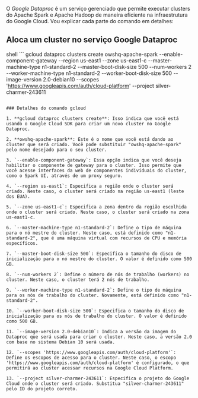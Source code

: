 
O *Google Dataproc* é um serviço gerenciado que permite executar clusters do Apache Spark e Apache Hadoop de maneira eficiente na infraestrutura do Google Cloud. Vou explicar cada parte do comando em detalhes:

## Aloca um cluster no serviço Google Dataproc

shell ```
  gcloud dataproc clusters create owshq-apache-spark --enable-component-gateway --region us-east1 --zone us-east1-c --master-machine-type n1-standard-2 --master-boot-disk-size 500 --num-workers 2 --worker-machine-type n1-standard-2 --worker-boot-disk-size 500 --image-version 2.0-debian10 --scopes 'https://www.googleapis.com/auth/cloud-platform' --project silver-charmer-243611

```

### Detalhes do comando gcloud

1. **gcloud dataproc clusters create**: Isso indica que você está usando o Google Cloud SDK para criar um novo cluster no Google Dataproc.

2. **owshq-apache-spark**: Este é o nome que você está dando ao cluster que será criado. Você pode substituir "owshq-apache-spark" pelo nome desejado para o seu cluster.

3. `--enable-component-gateway`: Essa opção indica que você deseja habilitar o componente de gateway para o cluster. Isso permite que você acesse interfaces da web de componentes individuais do cluster, como o Spark UI, através de um proxy seguro.

4. `--region us-east1`: Especifica a região onde o cluster será criado. Neste caso, o cluster será criado na região us-east1 (leste dos EUA).

5. `--zone us-east1-c`: Especifica a zona dentro da região escolhida onde o cluster será criado. Neste caso, o cluster será criado na zona us-east1-c.

6. `--master-machine-type n1-standard-2`: Define o tipo de máquina para o nó mestre do cluster. Neste caso, está definido como "n1-standard-2", que é uma máquina virtual com recursos de CPU e memória específicos.

7. `--master-boot-disk-size 500`: Especifica o tamanho do disco de inicialização para o nó mestre do cluster. O valor é definido como 500 GB.

8. `--num-workers 2`: Define o número de nós de trabalho (workers) no cluster. Neste caso, o cluster terá 2 nós de trabalho.

9. `--worker-machine-type n1-standard-2`: Define o tipo de máquina para os nós de trabalho do cluster. Novamente, está definido como "n1-standard-2".

10. `--worker-boot-disk-size 500`: Especifica o tamanho do disco de inicialização para os nós de trabalho do cluster. O valor é definido como 500 GB.

11. `--image-version 2.0-debian10`: Indica a versão da imagem do Dataproc que será usada para criar o cluster. Neste caso, a versão 2.0 com base no sistema Debian 10 será usada.

12. `--scopes 'https://www.googleapis.com/auth/cloud-platform'`: Define os escopos de acesso para o cluster. Neste caso, o escopo 'https://www.googleapis.com/auth/cloud-platform' é configurado, o que permitirá ao cluster acessar recursos na Google Cloud Platform.

13. `--project silver-charmer-243611`: Especifica o projeto do Google Cloud onde o cluster será criado. Substitua "silver-charmer-243611" pelo ID do projeto correto.




